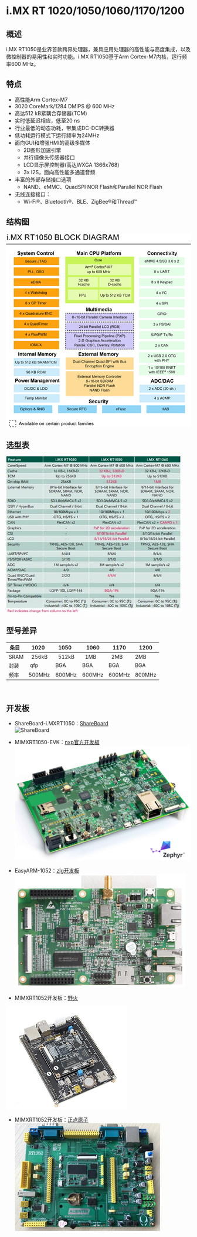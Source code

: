 # i.MX RT 1020/1050/1060/1170/1200
## 概述
i.MX RT1050是业界首款跨界处理器，兼具应用处理器的高性能与高度集成，以及微控制器的易用性和实时功能。i.MX RT1050基于Arm Cortex-M7内核，运行频率600 MHz。     

## 特点

   - 高性能Arm Cortex-M7
   - 3020 CoreMark/1284 DMIPS @ 600 MHz
   - 高达512 kB紧耦合存储器(TCM)
   - 实时低延迟相应，低至20 ns
   - 行业最低的动态功耗，带集成DC-DC转换器
   - 低功耗运行模式下运行频率为24MHz
   - 面向GUI和增强HMI的高级多媒体
       - 2D图形加速引擎
       - 并行摄像头传感器接口
       - LCD显示屏控制器(高达WXGA 1366x768)
       - 3x I2S，面向高性能多通道音频
   - 丰富的外部存储接口选项
       - NAND、eMMC、QuadSPI NOR Flash和Parallel NOR Flash
   - 无线连接接口：
       - Wi-Fi®、Bluetooth®、BLE、ZigBee®和Thread™

## 结构图
![](../Pic/Misc/rtkt2.jpg)

## 选型表
![](../Pic/Misc/imxrt10xx.jpg)

## 型号差异
条目  |  1020   |  1050   |   1060   |  1170   |   1200
-----|---------|----------|---------|---------|----------
SRAM |  256kB  |   512kB  |   1MB   |   2MB   |    2MB
封装  |  qfp    |  BGA     |  BGA    |  BGA   |     BGA
频率  |  500MHz |   600MHz |  600MHz |  600MHz |  800MHz


 
## 开发板     
- ShareBoard-i.MXRT1050：[ShareBoard](https://github.com/Share-Board/ShareBoard-iMXRT1050)     
![ShareBoard](https://github.com/Share-Board/ShareBoard-iMXRT1050/blob/master/Pic/PCB_Front.png?raw=true)

- MIMXRT1050-EVK：[nxp官方开发板](https://www.nxp.com/products/processors-and-microcontrollers/applications-processors/i.mx-applications-processors/i.mx-rt-series/i.mx-rt1050-evaluation-kit:MIMXRT1050-EVK)     
![](../Pic/imxrt/nxp1050.png)

- EasyARM-1052：[zlg开发板](http://www.zlgmcu.com/Category_2495/Index.aspx#id3)        
![ZLG](../Pic/imxrt/zlg1050.png)

- MIMXRT1052开发板：[野火](https://item.taobao.com/item.htm?spm=a1z10.3-c.w4002-10310241583.17.68856b46etnS2A&id=565533049348)                     

![](../Pic/imxrt/fire1050.png)


- MIMXRT1052开发板：[正点原子](https://item.taobao.com/item.htm?spm=a1z10.3-c-s.w4002-17232804691.33.33b6f03c7jWZU6&id=567308850594)         
![](../Pic/imxrt/atom1050.png)

